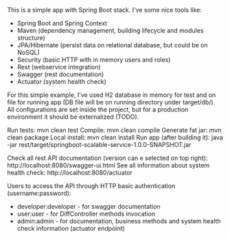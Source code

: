 This is a simple app with Spring Boot stack. I've some nice tools like:
- Spring Boot and Spring Context
- Maven (dependency management, building lifecycle and modules structure)
- JPA/Hibernate (persist data on relational database, but could be on NoSQL)
- Security (basic HTTP with in memory users and roles)
- Rest (webservice integration)
- Swagger (rest documentation)
- Actuator (system health check) 

For this simple example, I've used H2 database in memory for test and on file for running app (DB file will be on running directory under target/db/). All configurations are set inside the project, but for a production environment it should be externalized (TODO).

Run tests: mvn clean test
Compile: mvn clean compile
Generate fat jar: mvn clean package
Local install: mvn clean install
Run app (after building it): java -jar rest/target/springboot-scalable-service-1.0.0-SNAPSHOT.jar

Check all rest API documentation (version can e selected on top right): http://localhost:8080/swagger-ui.html
See all information about system health check: http://localhost:8080/actuator

Users to access the API through HTTP basic authentication (username:password):
- developer:developer - for swagger documentation
- user:user - for DiffController methods invocation
- admin:admin - for documentation, business methods and system health check information (actuator endpoint)